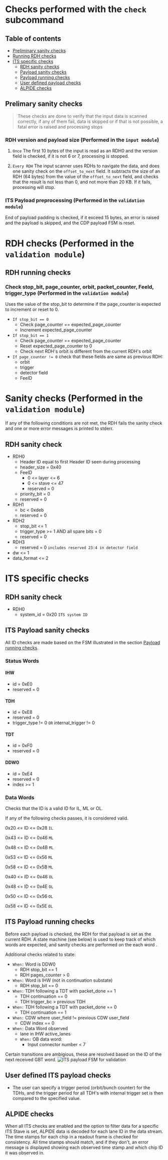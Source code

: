 # Checks performed with the `check` subcommand

## Table of contents
- [Preliminary sanity checks](#prelimary-sanity-checks)
- [Running RDH checks](#rdh-running-checks)
- [ITS specific checks](#its-specific-checks)
  - [RDH sanity checks](#rdh-sanity-check-1)
  - [Payload sanity checks](#its-payload-sanity-checks)
  - [Payload running checks](#its-payload-sanity-checks)
  - [User defined payload checks](#user-defined-its-payload-checks)
  - [ALPIDE checks](#alpide-checks)

## Prelimary sanity checks
> These checks are done to verify that the input data is scanned correctly, if any of them fail, data is skipped or if that is not possible, a fatal error is raised and processing stops
### RDH version and payload size (Performed in the `input module`)
1. `Once` The first 10 bytes of the input is read as an RDH0 and the version field is checked, if it is not 6 or 7, processing is stopped.

2. `Every RDH` The input scanner uses RDHs to navigate the data, and does one sanity check on the `offset_to_next` field. It subtracts the size of an RDH (64 bytes) from the value of the `offset_to_next` field, and checks that the result is not less than 0, and not more than 20 KB. If it fails, processing will stop.


### ITS Payload preprocessing (Performed in the `validation module`)
End of payload padding is checked, if it exceed 15 bytes, an error is raised and the payload is skipped, and the CDP payload FSM is reset.



# RDH checks (Performed in the `validation module`)
## RDH running checks
### Check stop_bit, page_counter, orbit, packet_counter, FeeId, trigger_type (Performed in the `validation module`)
Uses the value of the stop_bit to determine if the page_counter is expected to increment or reset to 0.

* `If stop_bit == 0`
  * Check page_counter == expected_page_counter
  * Increment expected_page_counter
* `If stop_bit == 1`
  * Check page_counter == expected_page_counter
  * Reset expected_page_counter to 0
  * Check next RDH's orbit is different from the current RDH's orbit
* `If page_counter != 0` check that these fields are same as previous RDH:
  * orbit
  * trigger
  * detector field
  * FeeID





# Sanity checks (Performed in the `validation module`)
If any of the following conditions are not met, the RDH fails the sanity check and one or more error messages is printed to stderr.
## RDH sanity check
* RDH0
  * Header ID equal to first Header ID seen during processing
  * header_size = 0x40
  * FeeID
    * 0 <= layer <= 6
    * 0 <= stave <= 47
    * reserved = 0
  * priority_bit = 0
  * reserved = 0
* RDH1
  * bc < 0xdeb
  * reserved = 0
* RDH2
  * stop_bit <= 1
  * trigger_type >= 1 AND all spare bits = 0
  * reserved = 0
* RDH3
  * reserved = 0 `includes reserved 23:4 in detector field`
* dw <= 1
* data_format <= 2


# ITS specific checks
## RDH sanity check
* RDH0
  * system_id = 0x20 `ITS system ID`

## ITS Payload sanity checks
All ID checks are made based on the FSM illustrated in the section [Payload running checks](#its-payload-running-checks).
### Status Words
#### IHW
* id = 0xE0
* reserved = 0

#### TDH
* id = 0xE8
* reserved = 0
* trigger_type != 0 `OR` internal_trigger != 0

#### TDT
* id = 0xF0
* reserved = 0

#### DDW0
* id = 0xE4
* reserved = 0
* index >= 1

### Data Words
Checks that the ID is a valid ID for IL, ML or OL.

If any of the following checks passes, it is considered valid.

0x20 <= ID <= 0x28 `IL`

0x43 <= ID <= 0x46 `ML`

0x48 <= ID <= 0x4B `ML`

0x53 <= ID <= 0x56 `ML`

0x58 <= ID <= 0x5B `ML`

0x40 <= ID <= 0x46 `OL`

0x48 <= ID <= 0x4E `OL`

0x50 <= ID <= 0x56 `OL`

0x58 <= ID <= 0x5E `OL`

## ITS Payload running checks
Before each payload is checked, the RDH for that payload is set as the current RDH. A state machine (see below) is used to keep track of which words are expected, and sanity checks are performed on the each word .

Additional checks related to state:
* `When:` Word is DDW0
  * RDH stop_bit == 1
  * RDH pages_counter > 0
* `When:` Word is IHW (not in continuation substate)
  * RDH stop_bit == 0
* `When:` TDH following a TDT with packet_done == 1
  * TDH continuation == 0
  * TDH trigger_bc > previous TDH
* `When:` TDH following a TDT with packet_done == 0
  * TDH continuation == 1
* `When:` CDW where user_field != previous CDW user_field
  * CDW index == 0
* `When:` Data Word observed
  * lane in IHW active_lanes
  * `When:` OB data word:
    * Input connector number < 7


Certain transitions are ambigious, these are resolved based on the ID of the next received GBT word.
![ITS payload FSM for validation](ITS_payload_fsm_continuous_mode.png)

## User defined ITS payload checks
- The user can specify a trigger period (orbit/bunch counter) for the TDHs, and the trigger period for all TDH's with internal trigger set is then compared to the specified value.

## ALPIDE checks
When all ITS checks are enabled and the option to filter data for a specific ITS Stave is set, ALPIDE data is decoded for each lane ID in the data stream. The time stamps for each chip in a readout frame is checked for consistency. All time stamps should match, and if they don't, an error message is displayed showing each observed time stamp and which chip ID it was observed in.
